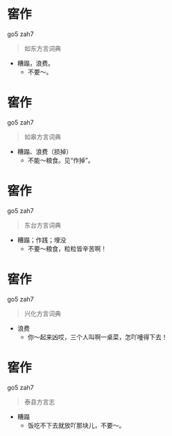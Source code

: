 # 窖作
go5 zah7
> 如东方言词典
- 糟蹋，浪费。
  - 不要～。

# 窖作
go5 zah7
> 如皋方言词典
- 糟蹋、浪费（损掉）
  - 不能～粮食。见“作掉”。

# 窖作
go5 zah7
> 东台方言词典
- 糟蹋；作践；埋没
  - 不要～粮食，粒粒皆辛苦啊！

# 窖作
go5 zah7
> 兴化方言词典
- 浪费
  - 你～起来凶哎，三个人叫啊一桌菜，怎吖噇得下去！

# 窖作
go5 zah7
> 泰县方言志
- 糟蹋
  - 饭吃不下去就放吖那块儿，不要～。
